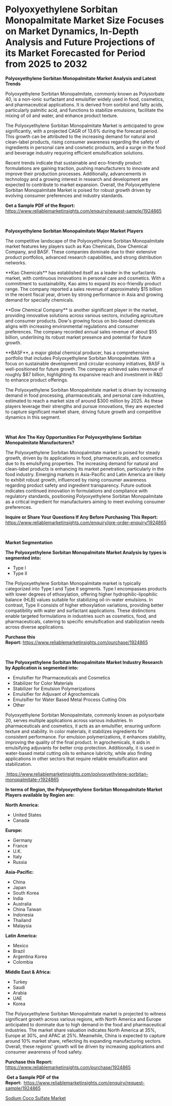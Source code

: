 <p><h1>Polyoxyethylene Sorbitan Monopalmitate Market Size Focuses on Market Dynamics, In-Depth Analysis and Future Projections of its Market Forecasted for Period from 2025 to 2032</h1></p><p><strong>Polyoxyethylene Sorbitan Monopalmitate Market Analysis and Latest Trends</strong></p>
<p><p>Polyoxyethylene Sorbitan Monopalmitate, commonly known as Polysorbate 40, is a non-ionic surfactant and emulsifier widely used in food, cosmetics, and pharmaceutical applications. It is derived from sorbitol and fatty acids, particularly palmitic acid, and functions to stabilize emulsions, facilitate the mixing of oil and water, and enhance product texture.</p><p>The Polyoxyethylene Sorbitan Monopalmitate Market is anticipated to grow significantly, with a projected CAGR of 13.6% during the forecast period. This growth can be attributed to the increasing demand for natural and clean-label products, rising consumer awareness regarding the safety of ingredients in personal care and cosmetic products, and a surge in the food and beverage industry requiring efficient emulsification solutions. </p><p>Recent trends indicate that sustainable and eco-friendly product formulations are gaining traction, pushing manufacturers to innovate and improve their production processes. Additionally, advancements in technology and a growing interest in research and development are expected to contribute to market expansion. Overall, the Polyoxyethylene Sorbitan Monopalmitate Market is poised for robust growth driven by evolving consumer preferences and industry standards.</p></p>
<p><strong>Get a Sample PDF of the Report:&nbsp;</strong> <a href="https://www.reliablemarketinsights.com/enquiry/request-sample/1924865?utm_campaign=1994&utm_medium=2&utm_source=Github&utm_content=ia&utm_term=14012025&utm_id=polyoxyethylene-sorbitan-monopalmitate">https://www.reliablemarketinsights.com/enquiry/request-sample/1924865</a></p>
<p>&nbsp;</p>
<p><strong>Polyoxyethylene Sorbitan Monopalmitate Major Market Players</strong></p>
<p><p>The competitive landscape of the Polyoxyethylene Sorbitan Monopalmitate market features key players such as Kao Chemicals, Dow Chemical Company, and BASF. These companies dominate due to their extensive product portfolios, advanced research capabilities, and strong distribution networks.</p><p>**Kao Chemicals** has established itself as a leader in the surfactants market, with continuous innovations in personal care and cosmetics. With a commitment to sustainability, Kao aims to expand its eco-friendly product range. The company reported a sales revenue of approximately $15 billion in the recent fiscal year, driven by strong performance in Asia and growing demand for specialty chemicals.</p><p>**Dow Chemical Company** is another significant player in the market, providing innovative solutions across various sectors, including agriculture and consumer products. Dow's growing focus on bio-based chemicals aligns with increasing environmental regulations and consumer preferences. The company recorded annual sales revenue of about $55 billion, underlining its robust market presence and potential for future growth.</p><p>**BASF**, a major global chemical producer, has a comprehensive portfolio that includes Polyoxyethylene Sorbitan Monopalmitate. With a focus on sustainable development and circular economy initiatives, BASF is well-positioned for future growth. The company achieved sales revenue of roughly $87 billion, highlighting its expansive reach and investment in R&D to enhance product offerings.</p><p>The Polyoxyethylene Sorbitan Monopalmitate market is driven by increasing demand in food processing, pharmaceuticals, and personal care industries, estimated to reach a market size of around $300 million by 2025. As these players leverage their strengths and pursue innovations, they are expected to capture significant market share, driving future growth and competitive dynamics in this segment.</p></p>
<p>&nbsp;</p>
<p><strong>What Are The Key Opportunities For Polyoxyethylene Sorbitan Monopalmitate Manufacturers?</strong></p>
<p><p>The Polyoxyethylene Sorbitan Monopalmitate market is poised for steady growth, driven by its applications in food, pharmaceuticals, and cosmetics due to its emulsifying properties. The increasing demand for natural and clean-label products is enhancing its market penetration, particularly in the food industry. Emerging markets in Asia-Pacific and Latin America are likely to exhibit robust growth, influenced by rising consumer awareness regarding product safety and ingredient transparency. Future outlook indicates continued innovation in formulations and compliance with regulatory standards, positioning Polyoxyethylene Sorbitan Monopalmitate as a critical ingredient for manufacturers aiming to meet evolving consumer preferences.</p></p>
<p><strong>Inquire or Share Your Questions If Any Before Purchasing This Report:</strong> <a href="https://www.reliablemarketinsights.com/enquiry/pre-order-enquiry/1924865?utm_campaign=1994&utm_medium=2&utm_source=Github&utm_content=ia&utm_term=14012025&utm_id=polyoxyethylene-sorbitan-monopalmitate">https://www.reliablemarketinsights.com/enquiry/pre-order-enquiry/1924865</a></p>
<p>&nbsp;</p>
<p><strong>Market Segmentation</strong></p>
<p><strong>The Polyoxyethylene Sorbitan Monopalmitate Market Analysis by types is segmented into:</strong></p>
<p><ul><li>Type I</li><li>Type II</li></ul></p>
<p><p>The Polyoxyethylene Sorbitan Monopalmitate market is typically categorized into Type I and Type II segments. Type I encompasses products with lower degrees of ethoxylation, offering higher hydrophilic-lipophilic balance (HLB) values suitable for stabilizing oil-in-water emulsions. In contrast, Type II consists of higher ethoxylation variations, providing better compatibility with water and surfactant applications. These distinctions enable targeted formulations in industries such as cosmetics, food, and pharmaceuticals, catering to specific emulsification and stabilization needs across diverse applications.</p></p>
<p><strong>Purchase this Report:&nbsp;</strong><a href="https://www.reliablemarketinsights.com/purchase/1924865?utm_campaign=1994&utm_medium=2&utm_source=Github&utm_content=ia&utm_term=14012025&utm_id=polyoxyethylene-sorbitan-monopalmitate">https://www.reliablemarketinsights.com/purchase/1924865</a></p>
<p>&nbsp;</p>
<p><strong>The Polyoxyethylene Sorbitan Monopalmitate Market Industry Research by Application is segmented into:</strong></p>
<p><ul><li>Emulsifier for Pharmaceuticals and Cosmetics</li><li>Stabilizer for Color Materials</li><li>Stabilizer for Emulsion Polymerizations</li><li>Emulsifier for Adjuvant of Agrochemicals</li><li>Emulsifier for Water Based Metal Process Cutting Oils</li><li>Other</li></ul></p>
<p><p>Polyoxyethylene Sorbitan Monopalmitate, commonly known as polysorbate 20, serves multiple applications across various industries. In pharmaceuticals and cosmetics, it acts as an emulsifier, ensuring uniform texture and stability. In color materials, it stabilizes ingredients for consistent performance. For emulsion polymerizations, it enhances stability, improving the quality of the final product. In agrochemicals, it aids in emulsifying adjuvants for better crop protection. Additionally, it is used in water-based metal cutting oils to enhance lubricity, while also finding applications in other sectors that require reliable emulsification and stabilization.</p></p>
<p><a href="https://www.reliablemarketinsights.com/polyoxyethylene-sorbitan-monopalmitate-r1924865?utm_campaign=1994&utm_medium=2&utm_source=Github&utm_content=ia&utm_term=14012025&utm_id=polyoxyethylene-sorbitan-monopalmitate">&nbsp;https://www.reliablemarketinsights.com/polyoxyethylene-sorbitan-monopalmitate-r1924865</a></p>
<p><strong>In terms of Region, the Polyoxyethylene Sorbitan Monopalmitate Market Players available by Region are:</strong></p>
<p>
    <p> <strong> North America: </strong>
        <ul>
            <li>United States</li>
            <li>Canada</li>
        </ul>
        </p> 
    <p> <strong> Europe: </strong>
        <ul>
            <li>Germany</li>
            <li>France</li>
            <li>U.K.</li>
            <li>Italy</li>
            <li>Russia</li>
        </ul>
        </p> 
    <p> <strong> Asia-Pacific: </strong>
        <ul>
            <li>China</li>
            <li>Japan</li>
            <li>South Korea</li>
            <li>India</li>
            <li>Australia</li>
            <li>China Taiwan</li>
            <li>Indonesia</li>
            <li>Thailand</li>
            <li>Malaysia</li>
        </ul>
        </p> 
    <p> <strong> Latin America: </strong>
        <ul>
            <li>Mexico</li>
            <li>Brazil</li>
            <li>Argentina Korea</li>
            <li>Colombia</li>
        </ul>
        </p> 
    <p> <strong> Middle East & Africa: </strong>
        <ul>
            <li>Turkey</li>
            <li>Saudi</li>
            <li>Arabia</li>
            <li>UAE</li>
            <li>Korea</li>
        </ul>
    </p>
    </p>
<p><p>The Polyoxyethylene Sorbitan Monopalmitate market is projected to witness significant growth across various regions, with North America and Europe anticipated to dominate due to high demand in the food and pharmaceutical industries. The market share valuation indicates North America at 35%, Europe at 30%, and APAC at 25%. Meanwhile, China is expected to capture around 10% market share, reflecting its expanding manufacturing sectors. Overall, these regions' growth will be driven by increasing applications and consumer awareness of food safety.</p></p>
<p><strong>Purchase this Report: </strong><a href="https://www.reliablemarketinsights.com/purchase/1924865?utm_campaign=1994&utm_medium=2&utm_source=Github&utm_content=ia&utm_term=14012025&utm_id=polyoxyethylene-sorbitan-monopalmitate">https://www.reliablemarketinsights.com/purchase/1924865</a></p>
<p>&nbsp;<strong>Get a Sample PDF of the Report:&nbsp;&nbsp;</strong><a href="https://www.reliablemarketinsights.com/enquiry/request-sample/1924865?utm_campaign=1994&utm_medium=2&utm_source=Github&utm_content=ia&utm_term=14012025&utm_id=polyoxyethylene-sorbitan-monopalmitate">https://www.reliablemarketinsights.com/enquiry/request-sample/1924865</a></p>
<p><strong></strong></p>
<p><p><a href="https://github.com/rahu1506/Market-Research-Report-List-6/blob/main/sodium-coco-sulfate-market.md?utm_campaign=1994&utm_medium=2&utm_source=Github&utm_content=ia&utm_term=14012025&utm_id=polyoxyethylene-sorbitan-monopalmitate">Sodium Coco Sulfate Market</a></p></p>